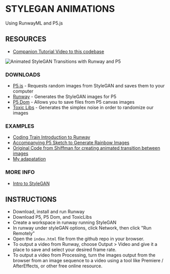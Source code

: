 # STYLEGAN ANIMATIONS
Using RunwayML and P5.js

## RESOURCES

* [Companion Tutorial Video to this codebase](https://youtu.be/a9lVZ2eGheE)

![Animated StyleGAN Transitions with Runway and P5](https://prototypes.mikeheavers.com/transfer/stylegan-transitions.gif)


### DOWNLOADS
* [P5.js](http://p5js.org/) - Requests random images from StyleGAN and saves them to your computer
* [Runway](https://runwayml.com/) - Generates the StyleGAN images for P5
* [P5 Dom](https://p5js.org/reference/#/libraries/p5.dom) - Allows you to save files from P5 canvas images
* [Toxic Libs](http://haptic-data.com/toxiclibsjs) - Generates the simplex noise in order to randomize our images

### EXAMPLES

* [Coding Train Introduction to Runway](https://www.youtube.com/watch?v=QzRW0xzm10c&t=6622s)
* [Accompanying P5 Sketch to Generate Rainbow Images](https://editor.p5js.org/codingtrain/sketches/K6l0JbS6u)
* [Original Code from Shiffman for creating animated transition between images](https://editor.p5js.org/codingtrain/sketches/KVXguIFNg)
* [My adapatation](https://github.com/heaversm/runway-stylegan-animations)

### MORE INFO

* [Intro to StyleGAN](https://www.youtube.com/watch?v=-cOYwZ2XcAc)

## INSTRUCTIONS

* Download, install and run Runway 
* Download P5, P5 Dom, and ToxicLibs
* Create a workspace in runway running StyleGAN
* In runway under styleGAN options, click Network, then click "Run Remotely"
* Open the `index.html` file from the github repo in your browser.
* To output a video from Runway, choose Output > Video and give it a place to save and select your desired frame rate.
* To output a video from Processing, turn the images output from the browser from an image sequence to a video using a tool like Premiere / AfterEffects, or other free online resource.

